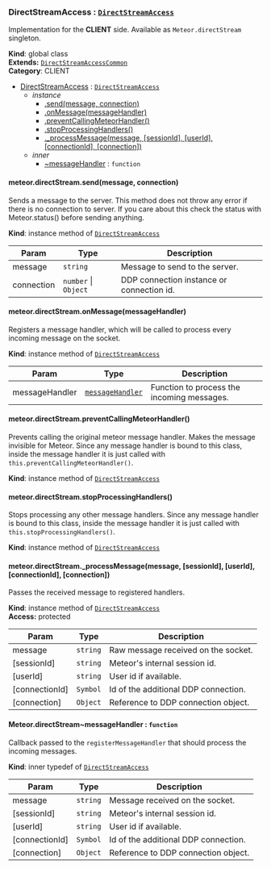 <a name="DirectStreamAccess"></a>

### DirectStreamAccess : <code>[DirectStreamAccess](#DirectStreamAccess)</code>
Implementation for the **CLIENT** side. Available as `Meteor.directStream` singleton.

**Kind**: global class  
**Extends:** <code>[DirectStreamAccessCommon](#DirectStreamAccessCommon)</code>  
**Category**: CLIENT  

* [DirectStreamAccess](#DirectStreamAccess) : <code>[DirectStreamAccess](#DirectStreamAccess)</code>
    * _instance_
        * [.send(message, connection)](#DirectStreamAccess+send)
        * [.onMessage(messageHandler)](#DirectStreamAccessCommon+onMessage)
        * [.preventCallingMeteorHandler()](#DirectStreamAccessCommon+preventCallingMeteorHandler)
        * [.stopProcessingHandlers()](#DirectStreamAccessCommon+stopProcessingHandlers)
        * [._processMessage(message, [sessionId], [userId], [connectionId], [connection])](#DirectStreamAccessCommon+_processMessage)
    * _inner_
        * [~messageHandler](#DirectStreamAccess..messageHandler) : <code>function</code>

<a name="DirectStreamAccess+send"></a>

#### meteor.directStream.send(message, connection)
Sends a message to the server.This method does not throw any error if there is no connection to server. If you care aboutthis check the status with Meteor.status() before sending anything.

**Kind**: instance method of <code>[DirectStreamAccess](#DirectStreamAccess)</code>  

| Param | Type | Description |
| --- | --- | --- |
| message | <code>string</code> | Message to send to the server. |
| connection | <code>number</code> &#124; <code>Object</code> | DDP connection instance or connection id. |

<a name="DirectStreamAccessCommon+onMessage"></a>

#### meteor.directStream.onMessage(messageHandler)
Registers a message handler, which will be called to process every incoming messageon the socket.

**Kind**: instance method of <code>[DirectStreamAccess](#DirectStreamAccess)</code>  

| Param | Type | Description |
| --- | --- | --- |
| messageHandler | <code>[messageHandler](#DirectStreamAccess..messageHandler)</code> | Function to process the      incoming messages. |

<a name="DirectStreamAccessCommon+preventCallingMeteorHandler"></a>

#### meteor.directStream.preventCallingMeteorHandler()
Prevents calling the original meteor message handler. Makes the message invisible for Meteor.Since any message handler is bound to this class, inside the message handler it is justcalled with `this.preventCallingMeteorHandler()`.

**Kind**: instance method of <code>[DirectStreamAccess](#DirectStreamAccess)</code>  
<a name="DirectStreamAccessCommon+stopProcessingHandlers"></a>

#### meteor.directStream.stopProcessingHandlers()
Stops processing any other message handlers.Since any message handler is bound to this class, inside the message handler it is justcalled with `this.stopProcessingHandlers()`.

**Kind**: instance method of <code>[DirectStreamAccess](#DirectStreamAccess)</code>  
<a name="DirectStreamAccessCommon+_processMessage"></a>

#### meteor.directStream._processMessage(message, [sessionId], [userId], [connectionId], [connection])
Passes the received message to registered handlers.

**Kind**: instance method of <code>[DirectStreamAccess](#DirectStreamAccess)</code>  
**Access:** protected  

| Param | Type | Description |
| --- | --- | --- |
| message | <code>string</code> | Raw message received on the socket. |
| [sessionId] | <code>string</code> | Meteor's internal session id. |
| [userId] | <code>string</code> | User id if available. |
| [connectionId] | <code>Symbol</code> | Id of the additional DDP connection. |
| [connection] | <code>Object</code> | Reference to DDP connection object. |

<a name="DirectStreamAccess..messageHandler"></a>

#### Meteor.directStream~messageHandler : <code>function</code>
Callback passed to the `registerMessageHandler` that should process the incoming messages.

**Kind**: inner typedef of <code>[DirectStreamAccess](#DirectStreamAccess)</code>  

| Param | Type | Description |
| --- | --- | --- |
| message | <code>string</code> | Message received on the socket. |
| [sessionId] | <code>string</code> | Meteor's internal session id. |
| [userId] | <code>string</code> | User id if available. |
| [connectionId] | <code>Symbol</code> | Id of the additional DDP connection. |
| [connection] | <code>Object</code> | Reference to DDP connection object. |

